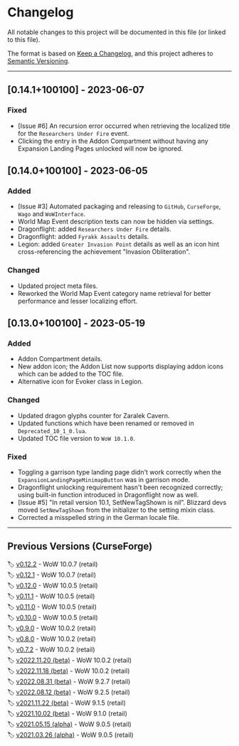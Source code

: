 # Changelog

All notable changes to this project will be documented in this file (or linked to this file).

The format is based on [Keep a Changelog](https://keepachangelog.com/en/1.0.0/), and this project adheres to [Semantic Versioning](https://semver.org/spec/v2.0.0.html).

----

## [0.14.1+100100] - 2023-06-07

### Fixed

- [Issue #6] An recursion error occurred when retrieving the localized title for the `Researchers Under Fire` event.
- Clicking the entry in the Addon Compartment without having any Expansion Landing Pages unlocked will now be ignored.

## [0.14.0+100100] - 2023-06-05

### Added

- [Issue #3] Automated packaging and releasing to `GitHub`, `CurseForge`, `Wago` and `WoWInterface`.
- World Map Event description texts can now be hidden via settings.
- Dragonflight: added `Researchers Under Fire` details.
- Dragonflight: added `Fyrakk Assaults` details.
- Legion: added `Greater Invasion Point` details as well as an icon hint cross-referencing the achievement "Invasion Obliteration".

### Changed

- Updated project meta files.
- Reworked the World Map Event category name retrieval for better performance and lesser localizing effort.
  
## [0.13.0+100100] - 2023-05-19  
  
### Added  
  
- Addon Compartment details.
- New addon icon; the Addon List now supports displaying addon icons which can be added to the TOC file.  
- Alternative icon for Evoker class in Legion.
  
### Changed  
  
- Updated dragon glyphs counter for Zaralek Cavern.  
- Updated functions which have been renamed or removed in `Deprecated_10_1_0.lua`.  
- Updated TOC file version to `WoW 10.1.0`.  
  
### Fixed  
  
- Toggling a garrison type landing page didn't work correctly when the `ExpansionLandingPageMinimapButton` was in garrison mode.
- Dragonflight unlocking requirement hasn't been recognized correctly; using built-in function introduced in Dragonflight now as well.
- [Issue #5] "In retail version 10.1, SetNewTagShown is nil". Blizzard devs moved `SetNewTagShown` from the initializer to the setting mixin class.  
- Corrected a misspelled string in the German locale file.  
  
----  
  
## Previous Versions (CurseForge)  
  
🏷️ [v0.12.2](https://www.curseforge.com/wow/addons/mission-report-button-plus/files/4465019) - WoW 10.0.7 (retail)  
🏷️ [v0.12.1](https://www.curseforge.com/wow/addons/mission-report-button-plus/files/4464214) - WoW 10.0.7 (retail)  
🏷️ [v0.12.0](https://www.curseforge.com/wow/addons/mission-report-button-plus/files/4419495) - WoW 10.0.5 (retail)  
🏷️ [v0.11.1](https://www.curseforge.com/wow/addons/mission-report-button-plus/files/4394724) - WoW 10.0.5 (retail)  
🏷️ [v0.11.0](https://www.curseforge.com/wow/addons/mission-report-button-plus/files/4388074) - WoW 10.0.5 (retail)  
🏷️ [v0.10.0](https://www.curseforge.com/wow/addons/mission-report-button-plus/files/4378645) - WoW 10.0.5 (retail)  
🏷️ [v0.9.0](https://www.curseforge.com/wow/addons/mission-report-button-plus/files/4274082) - WoW 10.0.2 (retail)  
🏷️ [v0.8.0](https://www.curseforge.com/wow/addons/mission-report-button-plus/files/4173683) - WoW 10.0.2 (retail)  
🏷️ [v0.7.2](https://www.curseforge.com/wow/addons/mission-report-button-plus/files/4110896) - WoW 10.0.2 (retail)  
🏷️ [v2022.11.20 (beta)](https://www.curseforge.com/wow/addons/mission-report-button-plus/files/4099565) - WoW 10.0.2 (retail)  
🏷️ [v2022.11.18 (beta)](https://www.curseforge.com/wow/addons/mission-report-button-plus/files/4095108) - WoW 10.0.2 (retail)  
🏷️ [v2022.08.31 (beta)](https://www.curseforge.com/wow/addons/mission-report-button-plus/files/3960563) - WoW 9.2.7 (retail)  
🏷️ [v2022.08.12 (beta)](https://www.curseforge.com/wow/addons/mission-report-button-plus/files/3931064) - WoW 9.2.5 (retail)  
🏷️ [v2021.11.22 (beta)](https://www.curseforge.com/wow/addons/mission-report-button-plus/files/3534034) - WoW 9.1.5 (retail)  
🏷️ [v2021.10.02 (beta)](https://www.curseforge.com/wow/addons/mission-report-button-plus/files/3479455) - WoW 9.1.0 (retail)  
🏷️ [v2021.05.15 (alpha)](https://www.curseforge.com/wow/addons/mission-report-button-plus/files/3310841) - WoW 9.0.5 (retail)  
🏷️ [v2021.03.26 (alpha)](https://www.curseforge.com/wow/addons/mission-report-button-plus/files/3251909) - WoW 9.0.5 (retail)  
  